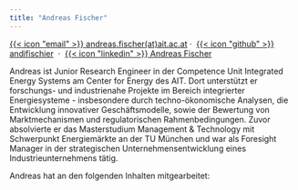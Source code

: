 ```yaml
---
title: "Andreas Fischer"
---
```


[{{< icon "email" >}} andreas.fischer(at)ait.ac.at](mailto:andreas.fischer@ait.ac.at)&nbsp;&middot;&nbsp;
[{{< icon "github" >}} andifischier](https://github.com/andifischier)&nbsp;&nbsp;&middot;&nbsp;
[{{< icon "linkedin" >}} Andreas Fischer](https://www.linkedin.com/in/andifischer/)

Andreas ist Junior Research Engineer in der Competence Unit Integrated Energy Systems am Center for Energy des AIT. Dort unterstützt er forschungs- und industrienahe Projekte im Bereich integrierter Energiesysteme - insbesondere durch techno-ökonomische Analysen, die Entwicklung innovativer Geschäftsmodelle, sowie der Bewertung von Marktmechanismen und regulatorischen Rahmenbedingungen. Zuvor absolvierte er das Masterstudium Management & Technology mit Schwerpunkt Energiemärkte an der TU München und war als Foresight Manager in der strategischen Unternehmensentwicklung eines Industrieunternehmens tätig.

Andreas hat an den folgenden Inhalten mitgearbeitet: